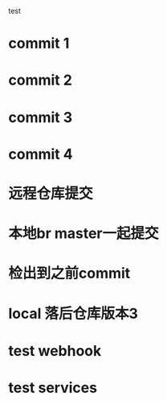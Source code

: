 test
# commit 1
# commit 2
# commit 3
# commit 4
# 远程仓库提交
# 本地br master一起提交
#  检出到之前commit
# local 落后仓库版本3
# test webhook
# test services
